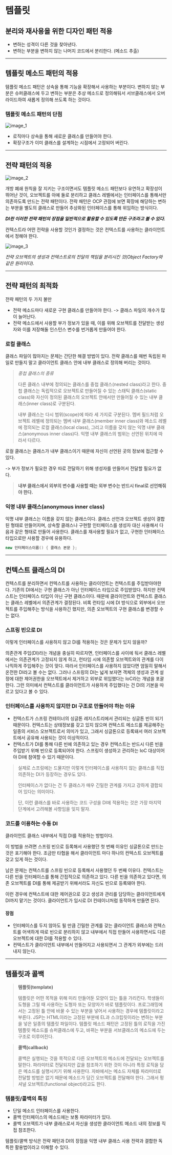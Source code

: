 # 템플릿

## 분리와 재사용을 위한 디자인 패턴 적용

*   변하는 성격이 다른 것을 찾아낸다.
*   변하는 부분을 변하지 않는 나머지 코드에서 분리한다. (메소드 추출)

---

## 템플릿 메소드 패턴의 적용

템플릿 메소드 패턴은 상속을 통해 기능을 확장해서 사용하는 부분이다.
변하지 않는 부분은 슈퍼클래스에 두고 변하는 부분은 추상 메소드로 정의해둬서 서브클래스에서 오버라이드하여 새롭게 정의해 쓰도록 하는 것이다.

### 템플릿 메소드 패턴의 단점

![image_1](./images/1.png)

*   로직마다 상속을 통해 새로운 클래스를 만들어야 한다.
*   확장구조가 이미 클래스를 설계하는 시점에서 고정되어 버린다.

---

## 전략 패턴의 적용

![image_2](./images/2.png)

개방 폐쇄 원칙을 잘 지키는 구조이면서도 템플릿 메소드 패턴보다 유연하고 확장성이 뛰어난 것이, 오브젝트를 아예 둘로 분리하고 클래스 레벨에서는 인터페이스를 통해서만 의존하도록 만드는 전략 패턴이다.
전략 패턴은 OCP 관점에 보면 확장에 해당하는 변하는 부분을 별도의 클래스로 만들어 추상화된 인터페이스를 통해 위임하는 방식이다.

_**DI란 이러한 전략 패턴의 장점을 일반적으로 활용할 수 있도록 만든 구조라고 볼 수 있다.**_

컨텍스트라 어떤 전략을 사용할 것인가 결정하는 것은 컨텍스트를 사용하는 클라이언트에서 정해야 한다.

![image_3](./images/3.png)

_전략 오브젝트의 생성과 컨텍스트로의 전달의 책임을 분리시킨 것(Object Factory와 같은 원리이다)._

---

## 전략 패턴의 최적화

전략 패턴의 두 가지 불만
*   전략 메소드마다 새로운 구현 클래스를 만들어야 한다. -> 클래스 파일의 개수가 많이 늘어난다.
*   전략 메소드에서 사용할 부가 정보가 있을 때, 이를 위해 오브젝트를 전달받는 생성자와 이를 저장해둘 인스턴스 변수를 번거롭게 만들어야 한다.

### 로컬 클래스

클래스 파일이 많아지는 문제는 간단한 해결 방법이 있다. 
전략 클래스를 매번 독립된 파일로 만들지 말고 클라이언트 클래스 안에 내부 클래스로 정의해 버리는 것이다.

>   _*중첩 클래스의 종류*_
>
>   다른 클래스 내부에 정의되는 클래스를 중첩 클래스(nested class)라고 한다.
>   중첩 클래스는 독립적으로 오브젝트로 만들어질 수 있는 스태틱 클래스(static class)와 자신이 정의된 클래스의 오브젝트 안에서만 만들어질 수 있는 내부 클래스(inner class)로 구분된다.
>
>   내부 클래스는 다시 범위(scope)에 따라 세 가지로 구분된다.
>   멤버 필드처럼 오브젝트 레벨에 정의되는 멤버 내부 클래스(member inner class)와 메소드 레벨에 정의되는 로컬 클래스(local class), 그리고 이름을 갖지 않는 익명 내부 클래스(anonymous inner class)다.
>   익명 내부 클래스의 범위는 선언된 위치에 따라서 다르다.

로컬 클래스는 클래스가 내부 클래스이기 때문에 자신이 선언된 곳의 정보에 접근할 수 있다.

-> 부가 정보가 필요한 경우 따로 전달하기 위해 생성자를 만들어서 전달할 필요가 없다.

>   **내부 클래스에서 외부의 변수를 사용할 때는 외부 변수는 반드시 final로 선언해줘야 한다.**

### 익명 내부 클래스(anonymous inner class)

익명 내부 클래스는 이름을 갖지 않는 클래스이다.
클래스 선언과 오브젝트 생성이 결합된 형태로 만들어지며, 상속할 클래스나 구현할 인터페이스를 생성자 대신 사용해서 다음과 같은 형태로 만들어 사용한다.
클래스를 재사용할 필요가 없고, 구현한 인터페이스 타입으로만 사용할 경우에 유용하다.

```java
new 인터페이스이름() { 클래스 본문 };
```

---

## 컨텍스트 클래스의 DI

컨텍스트를 분리하면서 컨텍스트를 사용하는 클라이언트는 컨텍스트를 주입받아야한다.
기존의 DI에서는 구현 클래스가 아닌 인터페이스 타입으로 주입받았다.
하지만 컨텍스트는 인터페이스 타입이 아닌 구현 클래스이다.
때문에 클라이언트와 컨텍스트 클래스는 클래스 레벨에서 의존관계가 결정된다.
비록 런타임 시에 DI 방식으로 외부에서 오브젝트를 주입해주는 방식을 사용하긴 했지만, 의존 오브젝트의 구현 클래스를 변경할 수는 없다.

### 스프링 빈으로 DI
이렇게 인터페이스를 사용하지 않고 DI를 적용하는 것은 문제가 있지 않을까?

의존관계 주입(DI)라는 개념을 충실히 따르자면, 인터페이스를 사이에 둬서 클래스 레벨에서는 의존관계가 고정되지 않게 하고, 런타임 시에 의존할 오브젝트와의 관계를 다이나믹하게 주입해주는 것이 맞다.
따라서 인터페이스를 사용하지 않았다면 엄밀히 말해서 온전한 DI라고 볼 수는 없다.
그러나 스프링의 DI는 넓게 보자면 객체의 생성과 관계 설정에 대한 제어권한을 오브젝트에서 제거하고 외부로 위임했다는 IoC라는 개념을 포괄한다.
그런 의미에서 컨텍스트를 클라이언트가 사용하게 주입했다는 건 DI의 기본을 따르고 있다고 볼 수 있다.

### 인터페이스를 사용하지 않지만 DI 구조로 만들어야 하는 이유

*   컨텍스트가 스프링 컨테이너의 싱글톤 레지스트리에서 관리되는 싱글톤 빈이 되기 때문이다.
컨텍스트는 상태정보를 갖고 있지 않으며 컨텍스트 메소드를 제공해주는 일종의 서비스 오브젝트로서 의미가 있고, 그래서 싱글톤으로 등록돼서 여러 오브젝트에서 공유해 사용되는 것이 이상적이다.
*   컨텍스트가 DI를 통해 다른 빈에 의존하고 있는 경우 컨텍스트는 반드시 다른 빈을 주입받기 위해 빈으로 등록되어야 한다.
스프링이 생성하고 관리하는 IoC 대상이어야 DI에 참여할 수 있기 때문이다.

>   실제로 스프링에는 드물지만 이렇게 인터페이스를 사용하지 않는 클래스를 직접 의존하는 DI가 등장하는 경우도 있다.
>
>   인터페이스가 없다는 건 두 클래스가 매우 긴밀한 관계를 가지고 강하게 결합되어 있다는 의미이다.
>
>   단, 이런 클래스를 바로 사용하는 코드 구성을 DI에 적용하는 것은 가장 마지막 단계에서 고려해볼 사항임을 잊지 말자. 

### 코드를 이용하는 수동 DI

클라이언트 클래스 내부에서 직접 DI를 적용하는 방법이다.

이 방법을 쓰려면 스프링 빈으로 등록해서 사용했던 첫 번째 이유인 싱글톤으로 만드는 것은 포기해야 한다.
조금만 타협을 해서 클라이언트 마다 하나의 컨텍스트 오브젝트를 갖고 있게 하는 것이다.

남은 문제는 컨텍스트를 스프링 빈으로 등록해서 사용했던 두 번째 이유다.
컨텍스트는 다른 빈을 인터페이스를 통해 간접적으로 의존하고 있다.
다른 빈을 의존하고 있다면, 의존 오브젝트를 DI를 통해 제공받기 위해서라도 자신도 빈으로 등록돼야 한다.

이런 경우에 컨텍스트에 대한 제어권으로 갖고 생성과 관리를 담당하는 클라이언트에게 DI까지 맡기는 것이다.
클라이언트가 임시로 DI 컨테이너처럼 동작하게 만들면 된다.

#### 장점

*   인터페이스를 두지 않아도 될 만큼 긴밀한 관계를 갖는 클라이언트 클래스와 컨텍스트를 어색하게 따로 빈으로 분리하지 않고 내부에서 직접 만들어 사용하면서도 다른 오브젝트에 대한 DI를 적용할 수 있다.
*   컨텍스트가 클라이언트 내부에서 만들어지고 사용되면서 그 관계가 외부에는 드러내지 않는다.

---

## 템플릿과 콜백

>   **템플릿(template)**
>
>   템플릿은 어떤 목적을 위해 미리 만들어둔 모양이 있는 틀을 가리킨다. 학생들이 도형을 그릴 때 사용하는 도형자 또는 모양자가 바로 템플릿이다.
>   프로그래밍에서는 고정된 틀 안에 바꿀 수 있는 부분을 넣어서 사용하는 경우에 템플릿이라고 부른다.
>   JSP는 HTML이라는 고정된 부분에 EL과 스크립릿이라는 변하는 부분을 넣은 일종의 템플릿 파일이다.
>   템플릿 메소드 패턴은 고정된 틀의 로직을 가진 템플릿 메소드를 슈퍼클래스에 두고, 바뀌는 부분을 서브클래스의 메소드에 두는 구조로 이루어진다.

>   **콜백(callback)**
>
>   콜백은 실행되는 것을 목적으로 다른 오브젝트의 메소드에 전달되는 오브젝트를 말한다.
>   파라미터로 전달되지만 값을 참조하기 위한 것이 아니라 특정 로직을 담은 메소드를 실행시키기 위해 사용한다.
>   자바에서는 메소드 자체를 파라미터로 전달할 방법은 없기 때문에 메소드가 담긴 오브젝트를 전달해야 한다. 
>   그래서 펑셔널 오브젝트(functional object)라고도 한다.

### 템플릿/콜백의 특징

*   단일 메소드 인터페이스를 사용한다.
*   콜백 인터페이스의 메소드에는 보통 파라미터가 있다.
*   콜백 오브젝트가 내부 클래스로서 자신을 생성한 클라이언트 메소드 내의 정보를 직접 참조한다.

템플릿/콜백 방식은 전략 패턴과 DI의 장점을 익명 내부 클래스 사용 전략과 결합한 독특한 활용법이라고 이해할 수 있다.

